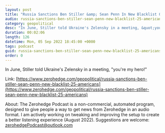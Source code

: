 ```yaml
---
layout: post
title: "Russia Sanctions Ben Stiller &amp; Sean Penn In New Blacklist Of 25 Americans"
audio: russia-sanctions-ben-stiller-sean-penn-new-blacklist-25-americans-0
category: geopolitical
desc: "In June, Stiller told Ukraine's Zelensky in a meeting, &quot;you're my hero!&quot;"
duration: 00:02:06
length: 126
datetime: Mon, 05 Sep 2022 18:45:00 +0000
tags: podcast
guid: russia-sanctions-ben-stiller-sean-penn-new-blacklist-25-americans-0
order: 0
---
```

In June, Stiller told Ukraine's Zelensky in a meeting, &quot;you're my hero!&quot;

Link: [https://www.zerohedge.com/geopolitical/russia-sanctions-ben-stiller-sean-penn-new-blacklist-25-americans](https://www.zerohedge.com/geopolitical/russia-sanctions-ben-stiller-sean-penn-new-blacklist-25-americans)

About: The Zerohedge Podcast is a non-commercial, automated program, designed to give people a way to get news from Zerohedge in an audio format.  I am actively working on tweaking and improving the setup to create a better listening experience (August 2022).  Suggestions are welcome: [zerohedgePodcast@outlook.com](mailto:zerohedgePodcast@outlook.com)
